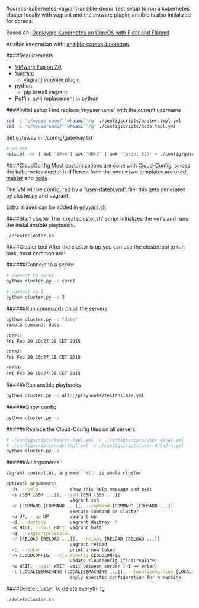 #coreos-kubernetes-vagrant-ansible-demo
Test setup to run a kubernetes cluster locally with vagrant and the vmware plugin, ansible is also initialized for coreos.

Based on:
[Deploying Kubernetes on CoreOS with Fleet and Flannel](https://github.com/kelseyhightower/kubernetes-fleet-tutorial)

Ansible integration with:
[ansible-coreos-bootstrap](https://github.com/defunctzombie/ansible-coreos-bootstrap)


####Requirements
* [VMware Fusion 7.0](http://www.vmware.com/products/fusion/fusion-evaluation)
* [Vagrant](https://www.vagrantup.com)
    * [vagrant vmware plugin](http://www.vagrantup.com/vmware)
* python
    * pip install vagrant
* [Puffin, awk replacement in python](https://github.com/kespindler/puffin)


####Initial setup
Find replace 'myusername' with the current username
```bash
sed -i 's/myusername/'`whoami`'/g' ./configscripts/master.tmpl.yml
sed -i 's/myusername/'`whoami`'/g' ./configscripts/node.tmpl.yml
```
Set gateway in ./config/gateway.txt
```bash
# on osx
netstat -nr | awk 'NR>4'| awk 'NR<2' | awk '{print $2}' > ./config/gateway.txt
```


####CloudConfig
Most customizations are done with [Cloud-Config](https://coreos.com/docs/cluster-management/setup/cloudinit-cloud-config/), sinces the kubernetes master is different from the nodes two templates are used, [master](./configscripts/master.tmpl.yml) and [node](./configscripts/node.tmpl.yml).

The VM will be configured by a ["user-dateN.yml"](./configscripts/user-data1.yml) file, this gets generated by cluster.py and vagrant.

Extra aliases can be added in [envvars.sh](./config/envvars.sh)

####Start cluster
The 'createcluster.sh' script initializes the vm's and runs the initial ansible playbooks.

```bash
./createcluster.sh
```

####Cluster tool
After the cluster is up you can use the clustertool to run task, most common are:

######Connect to a server
```bash
# connect to core1
python cluster.py -s core1

# connect to 1
python cluster.py -s 3
```

######Run commands on all the servers
```bash
python cluster.py -c "date"
remote command: date

core1:
Fri Feb 20 10:27:28 CET 2015

core2:
Fri Feb 20 10:27:28 CET 2015

core3:
Fri Feb 20 10:27:28 CET 2015
```

######Run ansible playbooks
```bash
python cluster.py -p all:./playbooks/testansible.yml
```

######Show config
```bash
python cluster.py -p
```

######Replace the Cloud-Config files on all servers
```bash
# ./configscripts/master.tmpl.yml -> ./configscripts/user-data1.yml
# ./configscripts/node.tmpl.yml -> ./configscripts/user-data2-n.yml
python cluster.py -a
```

######All arguments
```bash
Vagrant controller, argument 'all' is whole cluster

optional arguments:
  -h, --help            show this help message and exit
  -s [SSH [SSH ...]], --ssh [SSH [SSH ...]]
                        vagrant ssh
  -c [COMMAND [COMMAND ...]], --command [COMMAND [COMMAND ...]]
                        execute command on cluster
  -u UP, --up UP        vagrant up
  -d, --destroy         vagrant destroy -f
  -k HALT, --halt HALT  vagrant halt
  -q, --vagrantprovision
  -r [RELOAD [RELOAD ...]], --reload [RELOAD [RELOAD ...]]
                        vagrant reload
  -t, --token           print a new token
  -n CLOUDCONFIG, --cloudconfig CLOUDCONFIG
                        update cloudconfig (find:replace)
  -w WAIT, --wait WAIT  wait between server (-1 == enter)
  -l [LOCALIZEMACHINE [LOCALIZEMACHINE ...]], --localizemachine [LOCALIZEMACHINE [LOCALIZEMACHINE ...]]
                        apply specific configuration for a machine
```

####Delete cluster
To delete everything

```bash
./deletecluster.sh
```

